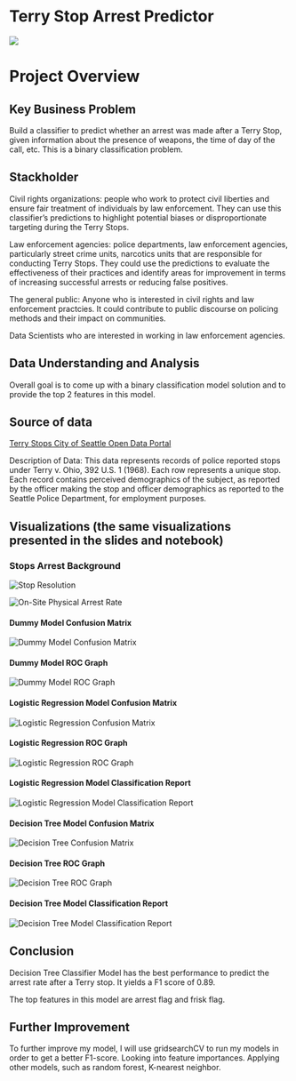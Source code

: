 # Terry Stop Arrest Predictor
![](https://images.unsplash.com/photo-1453873531674-2151bcd01707?ixlib=rb-4.0.3&ixid=M3wxMjA3fDB8MHxwaG90by1wYWdlfHx8fGVufDB8fHx8fA%3D%3D&auto=format&fit=crop&w=1973&q=80)



# Project Overview

## Key Business Problem

Build a classifier to predict whether an arrest was made after a Terry Stop, given information about the presence of weapons, the time of day of the call, etc. This is a binary classification problem.

## Stackholder

Civil rights organizations: people who work to protect civil liberties and ensure fair treatment of individuals by law enforcement. They can use this classifier’s predictions to highlight potential biases or disproportionate targeting during the Terry Stops.

Law enforcement agencies: police departments, law enforcement agencies, particularly street crime units, narcotics units that are responsible for conducting Terry Stops. They could use the predictions to evaluate the effectiveness of their practices and identify areas for improvement in terms of increasing successful arrests or reducing false positives.

The general public: Anyone who is interested in civil rights and law enforcement practcies. It could contribute to public discourse on policing methods and their impact on communities.

Data Scientists who are interested in working in law enforcement agencies.



## Data Understanding and Analysis
Overall goal is to come up with a binary classification model solution and to provide the top 2 features in this model.


## Source of data

[Terry Stops City of Seattle Open Data Portal](https://data.seattle.gov/Public-Safety/Terry-Stops/28ny-9ts8)

Description of Data:
This data represents records of police reported stops under Terry v. Ohio, 392 U.S. 1 (1968). Each row represents a unique stop.
Each record contains perceived demographics of the subject, as reported by the officer making the stop and officer demographics as reported to the Seattle Police Department, for employment purposes.


## Visualizations (the same visualizations presented in the slides and notebook)
### Stops Arrest Background
![Stop Resolution](https://i.imgur.com/QIHetka.png)

![On-Site Physical Arrest Rate](https://i.imgur.com/Tu4UAPa.png)


#### Dummy Model Confusion Matrix
![Dummy Model Confusion Matrix](https://i.imgur.com/U0iMcKm.png)

#### Dummy Model ROC Graph
![Dummy Model ROC Graph](https://i.imgur.com/SuhPw3o.png)

#### Logistic Regression Model Confusion Matrix
![Logistic Regression Confusion Matrix](https://i.imgur.com/1rhuJUi.png)

#### Logistic Regression ROC Graph
![Logistic Regression ROC Graph](https://i.imgur.com/90tgyrj.png)

#### Logistic Regression Model Classification Report
![Logistic Regression Model Classification Report](https://i.imgur.com/CCbBb08.png)

#### Decision Tree Model Confusion Matrix
![Decision Tree Confusion Matrix](https://i.imgur.com/666nZyR.png)

#### Decision Tree ROC Graph
![Decision Tree ROC Graph](https://i.imgur.com/uADJwfg.png)

#### Decision Tree Model Classification Report
![Decision Tree Model Classification Report](https://i.imgur.com/0YO5YQw.png)



## Conclusion
Decision Tree Classifier Model has the best performance to predict the arrest rate after a Terry stop. It yields a F1 score of 0.89.

The top features in this model are arrest flag and frisk flag.

## Further Improvement
To further improve my model, I will use gridsearchCV to run my models in order to get a better F1-score.
Looking into feature importances.
Applying other models, such as random forest, K-nearest neighbor.
